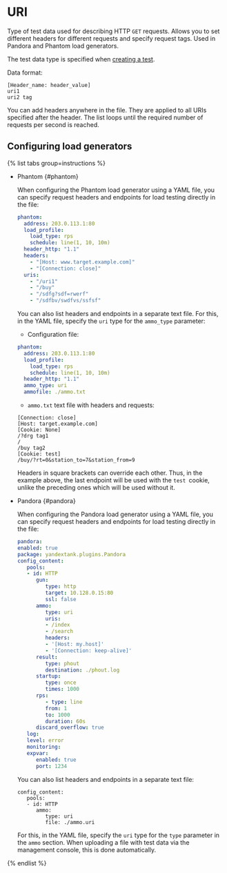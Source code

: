 # URI

Type of test data used for describing HTTP `GET` requests. Allows you to set different headers for different requests and specify request tags. Used in Pandora and Phantom load generators.

The test data type is specified when [creating a test](../../operations/create-test-bucket.md#create-test).

Data format:

```
[Header_name: header_value]
uri1
uri2 tag
```

You can add headers anywhere in the file. They are applied to all URIs specified after the header. The list loops until the required number of requests per second is reached.

## Configuring load generators

{% list tabs group=instructions %}

- Phantom {#phantom}

   When configuring the Phantom load generator using a YAML file, you can specify request headers and endpoints for load testing directly in the file:

   ```yaml
   phantom:
     address: 203.0.113.1:80
     load_profile:
       load_type: rps
       schedule: line(1, 10, 10m)
     header_http: "1.1"
     headers:
       - "[Host: www.target.example.com]"
       - "[Connection: close]"
     uris:
       - "/uri1"
       - "/buy"
       - "/sdfg?sdf=rwerf"
       - "/sdfbv/swdfvs/ssfsf"
   ```

   You can also list headers and endpoints in a separate text file. For this, in the YAML file, specify the `uri` type for the `ammo_type` parameter:

   - Configuration file:

   ```yaml
   phantom:
     address: 203.0.113.1:80
     load_profile:
       load_type: rps
       schedule: line(1, 10, 10m)
     header_http: "1.1"
     ammo_type: uri
     ammofile: ./ammo.txt
   ```

   - `ammo.txt` text file with headers and requests:

   ```
   [Connection: close]
   [Host: target.example.com]
   [Cookie: None]
   /?drg tag1
   /
   /buy tag2
   [Cookie: test]
   /buy/?rt=0&station_to=7&station_from=9
   ```

   Headers in square brackets can override each other. Thus, in the example above, the last endpoint will be used with the `test `cookie, unlike the preceding ones which will be used without it.

- Pandora {#pandora}

   When configuring the Pandora load generator using a YAML file, you can specify request headers and endpoints for load testing directly in the file:

   ```yaml
   pandora:
   enabled: true
   package: yandextank.plugins.Pandora
   config_content:
      pools:
      - id: HTTP
         gun:
            type: http
            target: 10.128.0.15:80
            ssl: false
         ammo:
            type: uri
            uris:
            - /index
            - /search
            headers:
            - '[Host: my.host]'
            - '[Connection: keep-alive]'
         result:
            type: phout
            destination: ./phout.log
         startup:
            type: once
            times: 1000
         rps:
            - type: line
            from: 1
            to: 1000
            duration: 60s
         discard_overflow: true
      log:
      level: error
      monitoring:
      expvar:
         enabled: true
         port: 1234
   ```

   You can also list headers and endpoints in a separate text file:

   ```
   config_content:
      pools:
      - id: HTTP
         ammo:
            type: uri
            file: ./ammo.uri
   ```

   For this, in the YAML file, specify the `uri` type for the `type` parameter in the `ammo` section.
   When uploading a file with test data via the management console, this is done automatically.


{% endlist %}